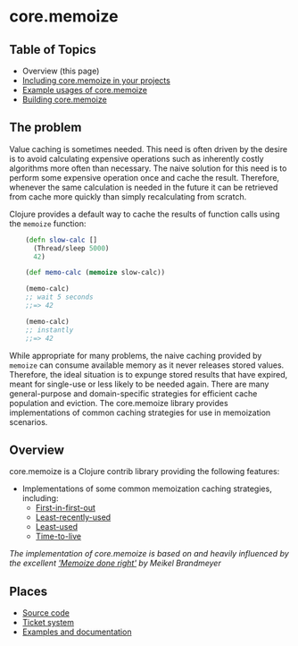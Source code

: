 core.memoize
============

## Table of Topics

* Overview (this page)
* [Including core.memoize in your projects](./wiki/Including)
* [Example usages of core.memoize](./wiki/Using)
* [Building core.memoize](./wiki/Building)

## The problem

Value caching is sometimes needed. This need is often driven by the desire is to avoid calculating expensive operations such as inherently costly algorithms more often than necessary.  The naive solution for this need is to perform some expensive operation once and cache the result.  Therefore, whenever the same calculation is needed in the future it can be retrieved from cache more quickly than simply recalculating from scratch.

Clojure provides a default way to cache the results of function calls using the `memoize` function:

```clojure
    (defn slow-calc []
      (Thread/sleep 5000)
      42)

    (def memo-calc (memoize slow-calc))

    (memo-calc)
    ;; wait 5 seconds
    ;;=> 42

    (memo-calc)
    ;; instantly
    ;;=> 42
```

While appropriate for many problems, the naive caching provided by `memoize` can consume available memory as it never releases stored values.  Therefore, the ideal situation is to expunge stored results that have expired, meant for single-use or less likely to be needed again.  There are many general-purpose and domain-specific strategies for efficient cache population and eviction. The core.memoize library provides implementations of common caching strategies for use in memoization scenarios.

## Overview

core.memoize is a Clojure contrib library providing the following features:

* Implementations of some common memoization caching strategies, including:
  - [First-in-first-out](./wiki/FIFO)
  - [Least-recently-used](./wiki/LRU)
  - [Least-used](./wiki/LU)
  - [Time-to-live](./wiki/TTL)

*The implementation of core.memoize is based on and heavily influenced by the excellent ['Memoize done right'](http://kotka.de/blog/2010/03/memoize_done_right.html) by Meikel Brandmeyer*

## Places

* [Source code](https://github.com/clojure/core.memoize)
* [Ticket system](http://dev.clojure.org/jira/browse/CMEMOIZE)
* [Examples and documentation](http://github.com/clojure/core.memoize/wiki)
